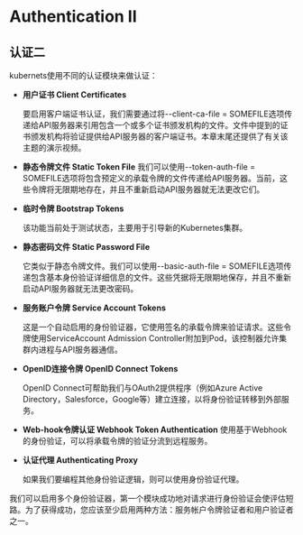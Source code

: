 # Authentication II

## 认证二

kubernets使用不同的认证模块来做认证：

* **用户证书 Client Certificates** 

  要启用客户端证书认证，我们需要通过将--client-ca-file = SOMEFILE选项传递给API服务器来引用包含一个或多个证书颁发机构的文件。文件中提到的证书颁发机构将验证提供给API服务器的客户端证书。本章末尾还提供了有关该主题的演示视频。

* **静态令牌文件 Static Token File**  我们可以使用--token-auth-file = SOMEFILE选项将包含预定义的承载令牌的文件传递给API服务器。当前，这些令牌将无限期地存在，并且不重新启动API服务器就无法更改它们。
* **临时令牌 Bootstrap Tokens** 

  该功能当前处于测试状态，主要用于引导新的Kubernetes集群。

* **静态密码文件 Static Password File** 

  它类似于静态令牌文件。我们可以使用--basic-auth-file = SOMEFILE选项传递包含基本身份验证详细信息的文件。这些凭据将无限期地保存，并且不重新启动API服务器就无法更改密码。

* **服务账户令牌 Service Account Tokens** 

  这是一个自动启用的身份验证器，它使用签名的承载令牌来验证请求。这些令牌使用ServiceAccount Admission Controller附加到Pod，该控制器允许集群内进程与API服务器通信。

* **OpenID连接令牌 OpenID Connect Tokens**

  OpenID Connect可帮助我们与OAuth2提供程序（例如Azure Active Directory，Salesforce，Google等）建立连接，以将身份验证转移到外部服务。

* **Web-hook令牌认证 Webhook Token Authentication** 使用基于Webhook的身份验证，可以将承载令牌的验证分流到远程服务。
* **认证代理 Authenticating Proxy**

  如果我们要编程其他身份验证逻辑，则可以使用身份验证代理。

我们可以启用多个身份验证器，第一个模块成功地对请求进行身份验证会使评估短路。为了获得成功，您应该至少启用两种方法：服务帐户令牌验证者和用户验证者之一。

